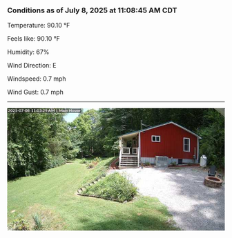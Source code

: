### Conditions as of July 8, 2025 at 11:08:45 AM CDT 

Temperature: 90.10 &deg;F

Feels like: 90.10 &deg;F

Humidity: 67%

Wind Direction: E

Windspeed: 0.7 mph

Wind Gust: 0.7 mph

---

<img src="./images/latest.jpeg"/>

